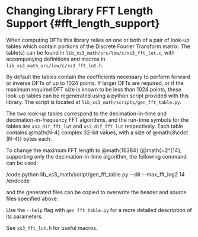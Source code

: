 
Changing Library FFT Length Support             {#fft_length_support}
===================================

When computing DFTs this library relies on one or both of a pair of look-up tables which contain portions of the 
Discrete Fourier Transform matrix. The table(s) can be found in `lib_xs3_math/src/low/c/xs3_fft_lut.c`, with accompanying definitions and macros in `lib_xs3_math_src/low/c/xs3_fft_lut.h`.

By default the tables contain the coefficients necessary to perform forward or inverse DFTs of up to 1024 points. If 
larger DFTs are required, or if the maximum required DFT size is known to be less than 1024 points, these look-up tables 
can be regenerated using a python script provided with this library. The script is located at 
`lib_xs3_math/scripts/gen_fft_table.py`.

The two look-up tables correspond to the decimation-in-time and decimation-in-frequency FFT algorithms, and the run-time
symbols for the tables are `xs3_dit_fft_lut` and `xs3_dif_fft_lut` respectively. Each table contains @math{N-4} complex
32-bit values, with a size of @math{8\cdot (N-4)} bytes each.

To change the maximum FFT length to @math{16384} (@math{=2^{14}, supporting only the decimation-in-time algorithm, the 
following command can be used:

/code
    python lib_xs3_math/script/gen_fft_table.py --dit --max_fft_log2 14
/endcode

and the generated files can be copied to overwrite the header and source files specified above.

Use the `--help` flag with `gen_fft_table.py` for a more detailed description of its parameters.

See `xs3_fft_lut.h` for useful macros.